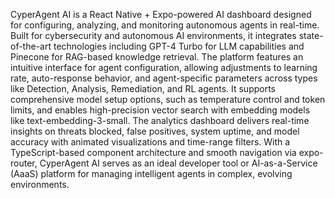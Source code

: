 CyperAgent AI is a React Native + Expo-powered AI dashboard designed for configuring, analyzing, and monitoring autonomous agents in real-time. Built for cybersecurity and autonomous AI environments, it integrates state-of-the-art technologies including GPT-4 Turbo for LLM capabilities and Pinecone for RAG-based knowledge retrieval. The platform features an intuitive interface for agent configuration, allowing adjustments to learning rate, auto-response behavior, and agent-specific parameters across types like Detection, Analysis, Remediation, and RL agents. It supports comprehensive model setup options, such as temperature control and token limits, and enables high-precision vector search with embedding models like text-embedding-3-small. The analytics dashboard delivers real-time insights on threats blocked, false positives, system uptime, and model accuracy with animated visualizations and time-range filters. With a TypeScript-based component architecture and smooth navigation via expo-router, CyperAgent AI serves as an ideal developer tool or AI-as-a-Service (AaaS) platform for managing intelligent agents in complex, evolving environments.
